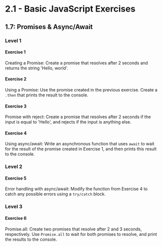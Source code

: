 # 2.1 - Basic JavaScript Exercises

## 1.7: Promises & Async/Await

### Level 1

#### Exercise 1

Creating a Promise: Create a promise that resolves after 2 seconds and returns the string 'Hello, world'.

#### Exercise 2

Using a Promise: Use the promise created in the previous exercise. Create a `.then` that prints the result to the console.

#### Exercise 3

Promise with reject: Create a promise that resolves after 2 seconds if the input is equal to 'Hello', and rejects if the input is anything else.

#### Exercise 4

Using async/await: Write an asynchronous function that uses `await` to wait for the result of the promise created in Exercise 1, and then prints this result to the console.

### Level 2

#### Exercise 5

Error handling with async/await: Modify the function from Exercise 4 to catch any possible errors using a `try/catch` block.

### Level 3

#### Exercise 6

Promise.all: Create two promises that resolve after 2 and 3 seconds, respectively. Use `Promise.all` to wait for both promises to resolve, and print the results to the console.
